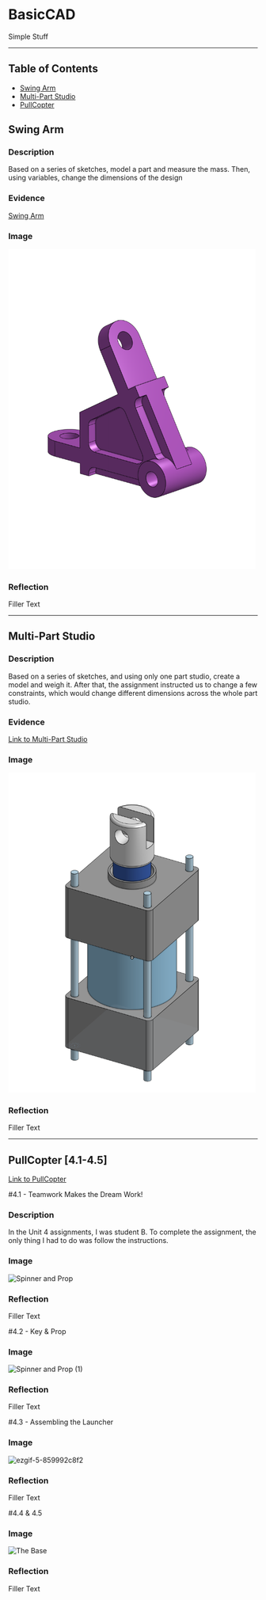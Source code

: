 # BasicCAD

Simple Stuff

---
## Table of Contents
* [Swing Arm](#Swing_Arm)
* [Multi-Part Studio](#Multi-Part_Studio)
* [PullCopter](#PullCopter)

## Swing Arm

### Description

Based on a series of sketches, model a part and measure the mass. Then, using variables, change the dimensions of the design

### Evidence
[Swing Arm](https://cvilleschools.onshape.com/documents/68ed676b7dd963beb2d40beb/w/6a3023a009a09ad3e64c44c6/e/63a14351dd926f708688a697)

### Image

<img src="https://github.com/kshinoz98/Beginning-CAD/blob/main/Actual%20Part.png?raw=true" alt="The Base" width="500">

### Reflection

Filler Text

---

## Multi-Part Studio

### Description

Based on a series of sketches, and using only one part studio, create a model and weigh it. After that, the assignment instructed us to change a few constraints, which would change different dimensions across the whole part studio. 

### Evidence
[Link to Multi-Part Studio](https://cvilleschools.onshape.com/documents/5d6eaab74dbddb42917d9942/w/c9a09ee45a58cf29efbade14/e/5d01e4081da054937d7fcd11)

### Image

<img src="https://github.com/kshinoz98/Beginning-CAD/blob/main/cylinder%20parts%20stage%204.png?raw=true" alt="The Base" width="500">

### Reflection

Filler Text

---


## PullCopter [4.1-4.5]

[Link to PullCopter](https://cvilleschools.onshape.com/documents/0d70f655203ca304cb3c5b7d/w/f55603f962f6fc74f5548a68/e/41d730c570a8d75fce9f51b6)

#4.1 - Teamwork Makes the Dream Work!

### Description

In the Unit 4 assignments, I was student B. To complete the assignment, the only thing I had to do was follow the instructions. 

### Image

![Spinner and Prop](https://user-images.githubusercontent.com/113209502/197862479-77e56ba9-0184-4527-91cf-19971ecadfe9.png)

### Reflection

Filler Text

#4.2 - Key & Prop

### Image

![Spinner and Prop (1)](https://user-images.githubusercontent.com/113209502/197862948-40266594-1e86-4684-9021-9b937042ed81.png)

### Reflection
Filler Text

#4.3 - Assembling the Launcher


### Image

![ezgif-5-859992c8f2](https://user-images.githubusercontent.com/113209502/197864758-22e905a7-360c-4271-a537-faf2ff51e113.gif)

### Reflection

Filler Text

#4.4 & 4.5

### Image

<img src="https://github.com/OneCHSEngr/BasicCAD/blob/master/images/Base.jpg?raw=true" alt="The Base" width="200">

### Reflection

Filler Text

